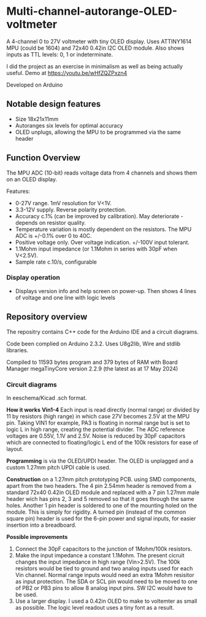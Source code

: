 # Multi-channel-autorange-OLED-voltmeter
A 4-channel 0 to 27V voltmeter with tiny OLED display. Uses ATTINY1614 MPU (could be 1604) and 72x40 0.42in I2C OLED module.
Also shows inputs as TTL levels: 0, 1 or indeterminate.

I did the project as an exercise in minimalism as well as being actually useful. Demo at https://youtu.be/wHfZQZPxzn4

Developed on Arduino

## Notable design features
* Size 18x21x11mm
* Autoranges six levels for optimal accuracy
* OLED unplugs, allowing the MPU to be programmed via the same header

## Function Overview
The MPU ADC (10-bit) reads voltage data from 4 channels and shows them on an OLED display.

Features:
* 0-27V range. 1mV resolution for V<1V.
* 3.3-12V supply. Reverse polarity protection.
* Accuracy c.1% (can be improved by calibration). May deteriorate - depends on resistor quality.
* Temperature variation is mostly dependent on the resistors. The MPU ADC is +/-0.1% over 0 to 40C. 
* Positive voltage only. Over voltage indication. +/-100V input tolerant.
* 1.1Mohm input impedance (or 1.1Mohm in series with 30pF when V<2.5V).
* Sample rate c.10/s, configurable

### Display operation
* Displays version info and help screen on power-up. Then shows 4 lines of voltage and one line with logic levels

## Repository overview
The repositry contains C++ code for the Arduino IDE and a circuit diagrams.

Code been complied on Arduino 2.3.2. Uses U8g2lib, Wire and stdlib libraries.

Compiled to 11593 bytes program and 379 bytes of RAM with Board Manager megaTinyCore version 2.2.9 (the latest as at 17 May 2024)

### Circuit diagrams
In eeschema/Kicad .sch format.

**How it works**
**Vin1-4** Each input is read directly (normal range) or divided by 11 by resistors (high range) in which case 27V becomes 2.5V at the MPU pin.
Taking VIN1 for example, PA3 is floating in normal range but is set to logic L in high range, creating the potential divider. The ADC reference voltages are 0.55V, 1.1V and 2.5V. Noise is reduced by 30pF capacitors which are connected to floating/logic L end of the 100k resistors for ease of layout.

**Programming** is via the OLED/UPDI header. The OLED is unplagged and a custom 1.27mm pitch UPDI cable is used. 

**Construction** on a 1.27mm pitch prototyping PCB. using SMD components, apart from the two headers. The 4 pin 2.54mm header is removed from a standard 72x40 0.42in OLED module and replaced with a 7 pin 1.27mm male header wich has pins 2, 3 and 5 removed so that it goes through the same holes.
Another 1 pin header is soldered to one of the mounting holed on the module. This is simply for rigidity.
A turned pin (instead of the common square pin) header is used for the 6-pin power and signal inputs, for easier insertion into a breadboard.

**Possible improvements** 
1. Connect the 30pF capacitors to the junction of 1Mohm/100k resistors.
2. Make the input impedance a constant 1.1Mohm. The present cicruit changes the input impedance in high range (Vin>2.5V). The 100k resistors would be tied to ground and two analog inputs used for each Vin channel. Normal range inputs would need an extra 1Mohm resisitor as input protection. The SDA or SCL pin would need to be moved to one of PB2 or PB3 pins to allow 8 analog input pins. SW I2C would have to be used.
3. Use a larger display. I used a 0.42in OLED to make to voltemter as small as possible. The logic level readout uses a tiny font as a result.
